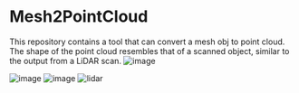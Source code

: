 # Mesh2PointCloud
This repository contains a tool that can convert a mesh obj to point cloud. The shape of the point cloud resembles that of a scanned object, similar to the output from a LiDAR scan.
![image](https://github.com/Jamin-Yang/Mesh2PointCloud/assets/91379790/cd5412ff-faa6-4471-8f1b-da717847a83b)

![image](https://github.com/Jamin-Yang/Mesh2PointCloud/assets/91379790/f323553b-633c-445b-b095-5ff06cde6092)
![image](https://github.com/Jamin-Yang/Mesh2PointCloud/assets/91379790/69f65ed6-20ce-4804-977f-cfaabb1aa1be)
![lidar](https://github.com/Jamin-Yang/Mesh2PointCloud/assets/91379790/f7341c90-2020-46db-b879-0baa7d5f08f0)
